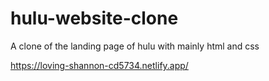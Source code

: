 # hulu-website-clone
A clone of the landing page of hulu with mainly html and css

https://loving-shannon-cd5734.netlify.app/
